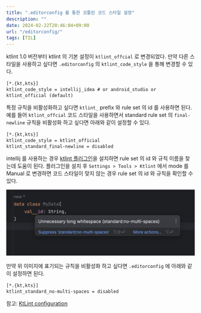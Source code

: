 ```yaml
---
title: ".editorconfig 를 통한 코틀린 코드 스타일 설정"
description: ""
date: 2024-02-22T20:46:04+09:00
url: "/editorconfig/"
tags: [TIL]
---
```


ktlint 1.0 버전부터 ktlint 의 기본 설정이 `ktlint_offcial` 로 변경되었다.
만약 다른 스타일을 사용하고 싶다면 `.editorconfig` 의 `ktlint_code_style` 을 통해 변경할 수 있다.

```
[*.{kt,kts}]
ktlint_code_style = intellij_idea # or android_studio or ktlint_official (default)
```

특정 규칙을 비활성화하고 싶다면 `ktlint_` prefix 와 rule set 의 id 를 사용하면 된다.
예를 들어 `ktlint_offcial` 코드 스타일을 사용하면서 standard rule set 의 `final-newline` 규칙을 비활성화 하고 싶다면 아래와 같이 설정할 수 있다.

```
[*.{kt,kts}]
ktlint_code_style = ktlint_official
ktlint_standard_final-newline = disabled
```

intellij 를 사용하는 경우 [ktlint 플러그인](https://plugins.jetbrains.com/plugin/15057-ktlint)을 설치하면 rule set 의 id 와 규칙 이름을 찾는데 도움이 된다.
플러그인을 설치 후 `Settings > Tools > Ktlint` 에서 mode 를 Manual 로 변경하면 코드 스타일이 맞지 않는 경우 rule set 의 id 와 규칙을 확인할 수 있다.

![.editorconfig](/images/ktlint-editorconfig.png)

만약 위 이미지에 표기되는 규칙을 비활성화 하고 싶다면 `.editorconfig` 에 아래와 같이 설정하면 된다.

```
[*.{kt,kts}]
ktlint_standard_no-multi-spaces = disabled
```

참고: [KtLint configuration](https://pinterest.github.io/ktlint/1.1.1/rules/configuration-ktlint/)

